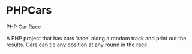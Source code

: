 # PHPCars
 PHP Car Race

A PHP project that has cars 'race' along a random track and print out the results.
Cars can tie any position at any round in the race. 
